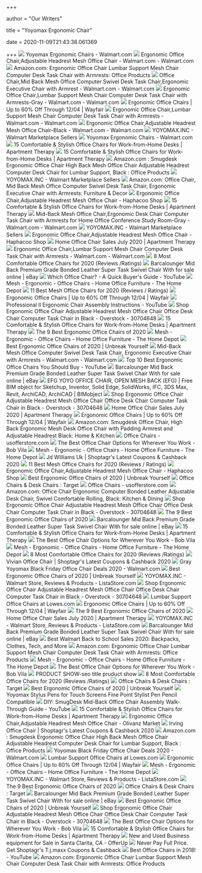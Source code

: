+++
        
author = "Our Writers"
        
title = "Yoyomax Ergonomic Chair"
        
date = 2020-11-09T21:43:38.061369
        
+++
[ ![](https://i5.walmartimages.com/asr/560be3a5-d420-4597-8e63-2645ba8965f3.fc59655b07820946254fd630971d13ca.jpeg?odnHeight=200&odnWidth=200&odnBg=ffffff)](https://i5.walmartimages.com/asr/560be3a5-d420-4597-8e63-2645ba8965f3.fc59655b07820946254fd630971d13ca.jpeg?odnHeight=200&odnWidth=200&odnBg=ffffff) Yoyomax Ergonomic Chairs - Walmart.com
[ ![](https://i5.walmartimages.com/asr/8bff0f03-15bd-463a-aaf0-44f0b46e1d7c.09b547af152f15f62f2772456dc091c4.jpeg)](https://i5.walmartimages.com/asr/8bff0f03-15bd-463a-aaf0-44f0b46e1d7c.09b547af152f15f62f2772456dc091c4.jpeg) Ergonomic Office Chair,Adjustable Headrest Mesh Office Chair - Walmart.com  - Walmart.com
[ ![](https://images-na.ssl-images-amazon.com/images/I/71yyc6YZ8xL._AC_SY450_.jpg)](https://images-na.ssl-images-amazon.com/images/I/71yyc6YZ8xL._AC_SY450_.jpg) Amazon.com: Ergonomic Office Chair Lumbar Support Mesh Chair Computer Desk  Task Chair with Armrests: Office Products
[ ![](https://i5.walmartimages.com/asr/56bc66ca-91af-4646-a36c-e5b5b9b9bbfd.7da0238f4777fe23554233f6ecf22daf.jpeg?odnWidth=612&odnHeight=612&odnBg=ffffff)](https://i5.walmartimages.com/asr/56bc66ca-91af-4646-a36c-e5b5b9b9bbfd.7da0238f4777fe23554233f6ecf22daf.jpeg?odnWidth=612&odnHeight=612&odnBg=ffffff) Office Chair,Mid Back Mesh Office Computer Swivel Desk Task Chair,Ergonomic  Executive Chair with Armrest - Walmart.com - Walmart.com
[ ![](https://i5.walmartimages.com/asr/09728bf3-aa37-4ba4-b9a6-1c71c1a0c4c2.d98d43d5a886d2b55c7ed852e670f588.jpeg)](https://i5.walmartimages.com/asr/09728bf3-aa37-4ba4-b9a6-1c71c1a0c4c2.d98d43d5a886d2b55c7ed852e670f588.jpeg) Ergonomic Office Chair,Lumbar Support Mesh Chair Computer Desk Task Chair  with Armrests-Gray - Walmart.com - Walmart.com
[ ![](https://secure.img1-fg.wfcdn.com/im/61938899/resize-h600-w600%5Ecompr-r85/1019/10199510/Ergonomic+Office+Chairs.jpg)](https://secure.img1-fg.wfcdn.com/im/61938899/resize-h600-w600%5Ecompr-r85/1019/10199510/Ergonomic+Office+Chairs.jpg) Ergonomic Office Chairs | Up to 60% Off Through 12/04 | Wayfair
[ ![](https://i5.walmartimages.com/asr/b5cef94d-f722-42dd-b148-75bd069a4125.0c76f5b314a24bae667eaae41afafaf4.jpeg)](https://i5.walmartimages.com/asr/b5cef94d-f722-42dd-b148-75bd069a4125.0c76f5b314a24bae667eaae41afafaf4.jpeg) Ergonomic Office Chair,Lumbar Support Mesh Chair Computer Desk Task Chair  with Armrests - Walmart.com - Walmart.com
[ ![](https://i5.walmartimages.com/asr/7d1b20d3-059b-496e-b971-2915f2900c58.25f8b92b08345adadbd09a3e9006daa8.jpeg)](https://i5.walmartimages.com/asr/7d1b20d3-059b-496e-b971-2915f2900c58.25f8b92b08345adadbd09a3e9006daa8.jpeg) Ergonomic Office Chair,Adjustable Headrest Mesh Office Chair-Black -  Walmart.com - Walmart.com
[ ![](https://i5.walmartimages.com/asr/41d29558-cddb-4f5d-8991-7ad27312a7b1.12d0c033b1ca93fe6e9c29e34b7a0312.jpeg?odnWidth=180&odnHeight=180&odnBg=ffffff)](https://i5.walmartimages.com/asr/41d29558-cddb-4f5d-8991-7ad27312a7b1.12d0c033b1ca93fe6e9c29e34b7a0312.jpeg?odnWidth=180&odnHeight=180&odnBg=ffffff) YOYOMAX.INC - Walmart Marketplace Sellers
[ ![](https://i5.walmartimages.com/asr/ce116f71-8a40-4253-ad66-5bbf4e3ba64c.5db971ab81d28e9766ede788f685be93.jpeg?odnHeight=200&odnWidth=200&odnBg=ffffff)](https://i5.walmartimages.com/asr/ce116f71-8a40-4253-ad66-5bbf4e3ba64c.5db971ab81d28e9766ede788f685be93.jpeg?odnHeight=200&odnWidth=200&odnBg=ffffff) Yoyomax Ergonomic Chairs - Walmart.com
[ ![](https://cdn.apartmenttherapy.info/image/upload/v1595264385/at/product%20listing/yoyomax-task-chair-white.jpg)](https://cdn.apartmenttherapy.info/image/upload/v1595264385/at/product%20listing/yoyomax-task-chair-white.jpg) 15 Comfortable & Stylish Office Chairs for Work-from-Home Desks | Apartment  Therapy
[ ![](https://cdn.apartmenttherapy.info/image/upload/f_auto,q_auto:eco,w_730/at%2Fproduct%20listing%2Felenora-conference-chair-allmodern)](https://cdn.apartmenttherapy.info/image/upload/f_auto,q_auto:eco,w_730/at%2Fproduct%20listing%2Felenora-conference-chair-allmodern) 15 Comfortable & Stylish Office Chairs for Work-from-Home Desks | Apartment  Therapy
[ ![](https://images-na.ssl-images-amazon.com/images/I/31TjFCpEejL._AC_.jpg)](https://images-na.ssl-images-amazon.com/images/I/31TjFCpEejL._AC_.jpg) Amazon.com : Smugdesk Ergonomic Office Chair High Back Mesh Office Chair  Adjustable Headrest Computer Desk Chair for Lumbar Support, Black : Office  Products
[ ![](https://i5.walmartimages.com/asr/80ff39bf-2db8-48a1-ac62-64e1c7e64263.fb616acd92d04ebfc43902995c7e0824.jpeg?odnWidth=180&odnHeight=180&odnBg=ffffff)](https://i5.walmartimages.com/asr/80ff39bf-2db8-48a1-ac62-64e1c7e64263.fb616acd92d04ebfc43902995c7e0824.jpeg?odnWidth=180&odnHeight=180&odnBg=ffffff) YOYOMAX.INC - Walmart Marketplace Sellers
[ ![](https://images-na.ssl-images-amazon.com/images/I/71eSVdLSZWL.__AC_SY300_QL70_ML2_.jpg)](https://images-na.ssl-images-amazon.com/images/I/71eSVdLSZWL.__AC_SY300_QL70_ML2_.jpg) Amazon.com: Office Chair, Mid Back Mesh Office Computer Swivel Desk Task  Chair, Ergonomic Executive Chair with Armrests: Furniture & Decor
[ ![](https://i5.walmartimages.com/asr/d3cdb1f2-88b2-4536-8e29-04c2e581e32b_1.e8df1e507051bd17cb5d5d28e7449dfd.jpeg?odnWidth=450&odnHeight=450&odnBg=ffffff)](https://i5.walmartimages.com/asr/d3cdb1f2-88b2-4536-8e29-04c2e581e32b_1.e8df1e507051bd17cb5d5d28e7449dfd.jpeg?odnWidth=450&odnHeight=450&odnBg=ffffff) Ergonomic Office Chair,Adjustable Headrest Mesh Office Chair - Haphacoo Shop
[ ![](https://cdn.apartmenttherapy.info/image/upload/f_auto,q_auto:eco,w_730/at%2Fproduct%20listing%2Fserta-ashland-task-chair-lilac-allmodern)](https://cdn.apartmenttherapy.info/image/upload/f_auto,q_auto:eco,w_730/at%2Fproduct%20listing%2Fserta-ashland-task-chair-lilac-allmodern) 15 Comfortable & Stylish Office Chairs for Work-from-Home Desks | Apartment  Therapy
[ ![](https://i5.walmartimages.com/asr/1acb767b-6b37-4e2b-ab92-38c4115ee691_1.53a43453d6f5a65be6126a5c24e62dad.jpeg?odnWidth=612&odnHeight=612&odnBg=ffffff)](https://i5.walmartimages.com/asr/1acb767b-6b37-4e2b-ab92-38c4115ee691_1.53a43453d6f5a65be6126a5c24e62dad.jpeg?odnWidth=612&odnHeight=612&odnBg=ffffff) Mid-Back Mesh Office Chair,Ergonomic Desk Chair Computer Task Chair with  Armrests for Home Office Conference Study Room-Gray - Walmart.com -  Walmart.com
[ ![](https://i5.walmartimages.com/asr/68a3c7a4-601f-4e58-9489-99fbf3738cef.1d7b340d9ae2b08bd722455d7ebfb26b.jpeg?odnWidth=180&odnHeight=180&odnBg=ffffff)](https://i5.walmartimages.com/asr/68a3c7a4-601f-4e58-9489-99fbf3738cef.1d7b340d9ae2b08bd722455d7ebfb26b.jpeg?odnWidth=180&odnHeight=180&odnBg=ffffff) YOYOMAX.INC - Walmart Marketplace Sellers
[ ![](https://haphacoo.com/wp-content/uploads/2020/08/0118da48-d7c5-4bed-ae7e-afe260c8b5f4_1.96ea0318cd6f1c9cb7cd07a2cbc62080.jpeg)](https://haphacoo.com/wp-content/uploads/2020/08/0118da48-d7c5-4bed-ae7e-afe260c8b5f4_1.96ea0318cd6f1c9cb7cd07a2cbc62080.jpeg) Ergonomic Office Chair,Adjustable Headrest Mesh Office Chair - Haphacoo Shop
[ ![](https://cdn.apartmenttherapy.info/image/upload/v1595264964/at/product%20listing/dwr-setu-chair.jpg)](https://cdn.apartmenttherapy.info/image/upload/v1595264964/at/product%20listing/dwr-setu-chair.jpg) Home Office Chair Sales July 2020 | Apartment Therapy
[ ![](https://i5.walmartimages.com/asr/ecb8f860-b4a3-4c41-9b36-0bf763b5cf99.b9308717d3722d02a789832885d8fe60.jpeg)](https://i5.walmartimages.com/asr/ecb8f860-b4a3-4c41-9b36-0bf763b5cf99.b9308717d3722d02a789832885d8fe60.jpeg) Ergonomic Office Chair,Lumbar Support Mesh Chair Computer Desk Task Chair  with Armrests - Walmart.com - Walmart.com
[ ![](https://www.btod.com/blog/wp-content/uploads/2019/04/most-comfortable-office-chairs-2020-blog-header.jpg)](https://www.btod.com/blog/wp-content/uploads/2019/04/most-comfortable-office-chairs-2020-blog-header.jpg) 8 Most Comfortable Office Chairs for 2020 (Reviews /Ratings)
[ ![](https://i.ebayimg.com/images/g/NYYAAOSwlBVfc6E0/s-l1600.jpg)](https://i.ebayimg.com/images/g/NYYAAOSwlBVfc6E0/s-l1600.jpg) Barcalounger Mid Back Premium Grade Bonded Leather Super Task Swivel Chair  With for sale online | eBay
[ ![](https://i.ytimg.com/vi/cdFNKkQ03V8/maxresdefault.jpg)](https://i.ytimg.com/vi/cdFNKkQ03V8/maxresdefault.jpg) Which Office Chair? - A Quick Buyer's Guide - YouTube
[ ![](https://images.homedepot-static.com/productImages/6f571543-e347-4b31-bd8e-9b0117dee2d2/svn/black-boyel-living-ergonomic-chairs-hf-wf-of001-bl-e4_400.jpg)](https://images.homedepot-static.com/productImages/6f571543-e347-4b31-bd8e-9b0117dee2d2/svn/black-boyel-living-ergonomic-chairs-hf-wf-of001-bl-e4_400.jpg) Mesh - Ergonomic - Office Chairs - Home Office Furniture - The Home Depot
[ ![](https://www.btod.com/blog/wp-content/uploads/2019/03/best-mesh-office-chairs-2020-blog-header.jpg)](https://www.btod.com/blog/wp-content/uploads/2019/03/best-mesh-office-chairs-2020-blog-header.jpg) 11 Best Mesh Office Chairs for 2020 (Reviews / Ratings)
[ ![](https://secure.img1-fg.wfcdn.com/im/32705806/resize-h310-w310%5Ecompr-r85/1287/128796534/billups-ergonomic-mesh-task-chair.jpg)](https://secure.img1-fg.wfcdn.com/im/32705806/resize-h310-w310%5Ecompr-r85/1287/128796534/billups-ergonomic-mesh-task-chair.jpg) Ergonomic Office Chairs | Up to 60% Off Through 12/04 | Wayfair
[ ![](https://i.ytimg.com/vi/rH5SPznE3ag/maxresdefault.jpg)](https://i.ytimg.com/vi/rH5SPznE3ag/maxresdefault.jpg) Professional ll Ergonomic Chair Assembly Instructions - YouTube
[ ![](https://ak1.ostkcdn.com/images/products/30704648/Ergonomic-Office-Chair-Adjustable-Headrest-Mesh-Office-Chair-Office-Desk-Chair-Computer-Task-Chair-in-Black-N-A-b6254a40-9470-4d91-b978-d9da0e55c91b.jpg)](https://ak1.ostkcdn.com/images/products/30704648/Ergonomic-Office-Chair-Adjustable-Headrest-Mesh-Office-Chair-Office-Desk-Chair-Computer-Task-Chair-in-Black-N-A-b6254a40-9470-4d91-b978-d9da0e55c91b.jpg) Shop Ergonomic Office Chair Adjustable Headrest Mesh Office Chair Office  Desk Chair Computer Task Chair in Black - Overstock - 30704648
[ ![](https://cdn.apartmenttherapy.info/image/upload/f_auto,q_auto:eco,w_730/at%2Fstyle%2F2019-11%2FDesk%20Chairs%2FRivet)](https://cdn.apartmenttherapy.info/image/upload/f_auto,q_auto:eco,w_730/at%2Fstyle%2F2019-11%2FDesk%20Chairs%2FRivet) 15 Comfortable & Stylish Office Chairs for Work-from-Home Desks | Apartment  Therapy
[ ![](https://www.thespruce.com/thmb/-TZyNjYe9X5gmb6qiT_EEjPYhE8=/683x683/smart/filters:no_upscale()/ScreenShot2019-06-11at11.37.40AM-e3c3909c6da94f0d90e0ec7ed8c58ed1.png)](https://www.thespruce.com/thmb/-TZyNjYe9X5gmb6qiT_EEjPYhE8=/683x683/smart/filters:no_upscale()/ScreenShot2019-06-11at11.37.40AM-e3c3909c6da94f0d90e0ec7ed8c58ed1.png) The 9 Best Ergonomic Office Chairs of 2020
[ ![](https://images.homedepot-static.com/productImages/57fbee00-a0ba-49bb-b922-174688c6eef1/svn/black-boyel-living-ergonomic-chairs-hf-wf-of001-bl-64_400.jpg)](https://images.homedepot-static.com/productImages/57fbee00-a0ba-49bb-b922-174688c6eef1/svn/black-boyel-living-ergonomic-chairs-hf-wf-of001-bl-64_400.jpg) Mesh - Ergonomic - Office Chairs - Home Office Furniture - The Home Depot
[ ![](https://m.media-amazon.com/images/I/518YLQETYdL.jpg)](https://m.media-amazon.com/images/I/518YLQETYdL.jpg) Best Ergonomic Office Chairs of 2020 | Unbreak Yourself
[ ![](https://i5.walmartimages.com/asr/2565d203-ca53-41da-9949-6f1a9df18ce7.5e8df7a043335c7648b67e6cc1096632.jpeg)](https://i5.walmartimages.com/asr/2565d203-ca53-41da-9949-6f1a9df18ce7.5e8df7a043335c7648b67e6cc1096632.jpeg) Mid-Back Mesh Office Computer Swivel Desk Task Chair, Ergonomic Executive  Chair with Armrests - Walmart.com - Walmart.com
[ ![](https://i.ytimg.com/vi/LRMR_0v7P3I/maxresdefault.jpg)](https://i.ytimg.com/vi/LRMR_0v7P3I/maxresdefault.jpg) Top 10 Best Ergonomic Office Chairs You Should Buy - YouTube
[ ![](https://i.ebayimg.com/images/g/~D4AAOSwrgVfc6FD/s-l1600.jpg)](https://i.ebayimg.com/images/g/~D4AAOSwrgVfc6FD/s-l1600.jpg) Barcalounger Mid Back Premium Grade Bonded Leather Super Task Swivel Chair  With for sale online | eBay
[ ![](https://www.bimobject.com/en/content/showproductimage/bec00925-cc29-4e5b-ac92-e1496f8ce86e/295087/default?ver=20191206124800)](https://www.bimobject.com/en/content/showproductimage/bec00925-cc29-4e5b-ac92-e1496f8ce86e/295087/default?ver=20191206124800) EFG YOYO OFFICE CHAIR, OPEN MESH BACK (EFG) | Free BIM object for Sketchup,  Inventor, Solid Edge, SolidWorks, IFC, 3DS Max, Revit, ArchiCAD, ArchiCAD |  BIMobject
[ ![](https://ak1.ostkcdn.com/images/products/30704648/Ergonomic-Office-Chair-Adjustable-Headrest-Mesh-Office-Chair-Office-Desk-Chair-Computer-Task-Chair-in-Black-N-A-1379f4f6-76b4-44d1-9580-e7e157919b27.jpg)](https://ak1.ostkcdn.com/images/products/30704648/Ergonomic-Office-Chair-Adjustable-Headrest-Mesh-Office-Chair-Office-Desk-Chair-Computer-Task-Chair-in-Black-N-A-1379f4f6-76b4-44d1-9580-e7e157919b27.jpg) Shop Ergonomic Office Chair Adjustable Headrest Mesh Office Chair Office  Desk Chair Computer Task Chair in Black - Overstock - 30704648
[ ![](https://cdn.apartmenttherapy.info/image/upload/f_auto,q_auto:eco,w_730/at%2Fproduct%20listing%2Fbranch-task-chair-black)](https://cdn.apartmenttherapy.info/image/upload/f_auto,q_auto:eco,w_730/at%2Fproduct%20listing%2Fbranch-task-chair-black) Home Office Chair Sales July 2020 | Apartment Therapy
[ ![](https://secure.img1-fg.wfcdn.com/im/36124313/compr-r85/1236/123651416/default.jpg)](https://secure.img1-fg.wfcdn.com/im/36124313/compr-r85/1236/123651416/default.jpg) Ergonomic Office Chairs | Up to 60% Off Through 12/04 | Wayfair
[ ![](https://images-na.ssl-images-amazon.com/images/I/71YSZLrMJcL._AC_SL1500_.jpg)](https://images-na.ssl-images-amazon.com/images/I/71YSZLrMJcL._AC_SL1500_.jpg) Amazon.com: Smugdesk Office Chair, High Back Ergonomic Mesh Desk Office  Chair with Padding Armrest and Adjustable Headrest Black: Home & Kitchen
[ ![](https://usofferstore.com/i5/asr/f0d8ca34-3a1e-4598-b066-91aaff6ad16d.b84f9483896efc1910ba7615d34d7417.jpeg?odnHeight=200&odnWidth=200&odnBg=ffffff)](https://usofferstore.com/i5/asr/f0d8ca34-3a1e-4598-b066-91aaff6ad16d.b84f9483896efc1910ba7615d34d7417.jpeg?odnHeight=200&odnWidth=200&odnBg=ffffff) Office Chairs - usofferstore.com
[ ![](https://s3-production.bobvila.com/articles/wp-content/uploads/2020/04/The-Best-Office-Chair-Option-Duramont-Ergonomic-Adjustable-Office-Chair-300x300.jpg)](https://s3-production.bobvila.com/articles/wp-content/uploads/2020/04/The-Best-Office-Chair-Option-Duramont-Ergonomic-Adjustable-Office-Chair-300x300.jpg) The Best Office Chair Options for Wherever You Work - Bob Vila
[ ![](https://images.homedepot-static.com/productImages/db368a23-2406-4899-a4e9-1543f917ed40/svn/black-ofm-ergonomic-chairs-525-blk-64_400.jpg)](https://images.homedepot-static.com/productImages/db368a23-2406-4899-a4e9-1543f917ed40/svn/black-ofm-ergonomic-chairs-525-blk-64_400.jpg) Mesh - Ergonomic - Office Chairs - Home Office Furniture - The Home Depot
[ ![](https://images2.drct2u.com/main_product/products/yl/yl141/r01yl141500c.jpg)](https://images2.drct2u.com/main_product/products/yl/yl141/r01yl141500c.jpg) Jd Williams Uk | Shoptagr&#39;s Latest Coupons & Cashback 2020
[ ![](https://www.btod.com/blog/wp-content/uploads/2019/03/best-mesh-office-1-best-all-mesh.jpg)](https://www.btod.com/blog/wp-content/uploads/2019/03/best-mesh-office-1-best-all-mesh.jpg) 11 Best Mesh Office Chairs for 2020 (Reviews / Ratings)
[ ![](https://haphacoo.com/wp-content/uploads/2020/08/8c475533-b824-4f9f-ba2e-81ba378c0181_1.df89aa4c8e4706330d06c48052084742-300x300.jpeg)](https://haphacoo.com/wp-content/uploads/2020/08/8c475533-b824-4f9f-ba2e-81ba378c0181_1.df89aa4c8e4706330d06c48052084742-300x300.jpeg) Ergonomic Office Chair,Adjustable Headrest Mesh Office Chair - Haphacoo Shop
[ ![](https://images-na.ssl-images-amazon.com/images/I/41WV0UF1hkL.jpg)](https://images-na.ssl-images-amazon.com/images/I/41WV0UF1hkL.jpg) Best Ergonomic Office Chairs of 2020 | Unbreak Yourself
[ ![](https://target.scene7.com/is/image/Target/OfficeChairs-200326-1585252166913)](https://target.scene7.com/is/image/Target/OfficeChairs-200326-1585252166913) Office Chairs & Desk Chairs : Target
[ ![](https://usofferstore.com/i5/asr/44ee3180-fe23-425f-ae4f-5c6607016843.2f1387c7085bae7ed2496ff7079f3119.jpeg?odnHeight=200&odnWidth=200&odnBg=ffffff)](https://usofferstore.com/i5/asr/44ee3180-fe23-425f-ae4f-5c6607016843.2f1387c7085bae7ed2496ff7079f3119.jpeg?odnHeight=200&odnWidth=200&odnBg=ffffff) Office Chairs - usofferstore.com
[ ![](https://m.media-amazon.com/images/I/71GrfNZClBL._AC_UL400_.jpg)](https://m.media-amazon.com/images/I/71GrfNZClBL._AC_UL400_.jpg) Amazon.com: Office Chair Ergonomic Computer Bonded Leather Adjustable Desk  Chair, Swivel Comfortable Rolling, Black: Kitchen & Dining
[ ![](https://ak1.ostkcdn.com/images/products/30704648/Ergonomic-Office-Chair-Adjustable-Headrest-Mesh-Office-Chair-Office-Desk-Chair-Computer-Task-Chair-in-Black-N-A-938b13ad-c620-4d8a-9c1b-4aa015c43429.jpg)](https://ak1.ostkcdn.com/images/products/30704648/Ergonomic-Office-Chair-Adjustable-Headrest-Mesh-Office-Chair-Office-Desk-Chair-Computer-Task-Chair-in-Black-N-A-938b13ad-c620-4d8a-9c1b-4aa015c43429.jpg) Shop Ergonomic Office Chair Adjustable Headrest Mesh Office Chair Office  Desk Chair Computer Task Chair in Black - Overstock - 30704648
[ ![](https://www.thespruce.com/thmb/v4x6rTFJFesVhymDHDSrJ6zvFdc=/900x0/filters:no_upscale():max_bytes(150000):strip_icc()/ScreenShot2019-06-06at2.52.02PM-8888b4cb898546fc81149eedab641de6.png)](https://www.thespruce.com/thmb/v4x6rTFJFesVhymDHDSrJ6zvFdc=/900x0/filters:no_upscale():max_bytes(150000):strip_icc()/ScreenShot2019-06-06at2.52.02PM-8888b4cb898546fc81149eedab641de6.png) The 9 Best Ergonomic Office Chairs of 2020
[ ![](https://i.ebayimg.com/images/g/cyAAAOSwksRfc6E-/s-l1600.jpg)](https://i.ebayimg.com/images/g/cyAAAOSwksRfc6E-/s-l1600.jpg) Barcalounger Mid Back Premium Grade Bonded Leather Super Task Swivel Chair  With for sale online | eBay
[ ![](https://cdn.apartmenttherapy.info/image/upload/f_auto,q_auto:eco,w_730/at%2Fstyle%2F2019-11%2FWorld_Market_Leander)](https://cdn.apartmenttherapy.info/image/upload/f_auto,q_auto:eco,w_730/at%2Fstyle%2F2019-11%2FWorld_Market_Leander) 15 Comfortable & Stylish Office Chairs for Work-from-Home Desks | Apartment  Therapy
[ ![](https://s3-production.bobvila.com/articles/wp-content/uploads/2020/04/iStock-1131465762-650x433.jpg)](https://s3-production.bobvila.com/articles/wp-content/uploads/2020/04/iStock-1131465762-650x433.jpg) The Best Office Chair Options for Wherever You Work - Bob Vila
[ ![](https://images.homedepot-static.com/productImages/9ccd20f6-2447-4367-9343-cfa2c77ceb69/svn/gray-boyel-living-ergonomic-chairs-wf-hfof-006g-e4_400.jpg)](https://images.homedepot-static.com/productImages/9ccd20f6-2447-4367-9343-cfa2c77ceb69/svn/gray-boyel-living-ergonomic-chairs-wf-hfof-006g-e4_400.jpg) Mesh - Ergonomic - Office Chairs - Home Office Furniture - The Home Depot
[ ![](https://www.btod.com/blog/wp-content/uploads/2019/04/most-comfortable-office-chairs-1-most-comfortable.jpg)](https://www.btod.com/blog/wp-content/uploads/2019/04/most-comfortable-office-chairs-1-most-comfortable.jpg) 8 Most Comfortable Office Chairs for 2020 (Reviews /Ratings)
[ ![](https://img.tjmaxx.com/tjx?set=DisplayName[d3],prd[1000445208_NS1003462],ag[no]&call=url[file:tjxrPRD2.chain])](https://img.tjmaxx.com/tjx?set=DisplayName[d3],prd[1000445208_NS1003462],ag[no]&call=url[file:tjxrPRD2.chain]) Vivian Office Chair | Shoptagr&#39;s Latest Coupons & Cashback 2020
[ ![](https://i5.walmartimages.com/asr/bcd00ab1-4a9a-4910-a406-daa04111b9a4.633e6001e1da3369275795acf942b37f.jpeg?odnHeight=200&odnWidth=200&odnBg=ffffff)](https://i5.walmartimages.com/asr/bcd00ab1-4a9a-4910-a406-daa04111b9a4.633e6001e1da3369275795acf942b37f.jpeg?odnHeight=200&odnWidth=200&odnBg=ffffff) Gray Yoyomax Black Friday Office Chair Deals 2020 - Walmart.com
[ ![](https://m.media-amazon.com/images/I/41hEzNLP7XL.jpg)](https://m.media-amazon.com/images/I/41hEzNLP7XL.jpg) Best Ergonomic Office Chairs of 2020 | Unbreak Yourself
[ ![](https://i5.walmartimages.com/asr/9530304a-6b66-41b0-99e7-f764a021b2e9_1.a18a6ae359e44903b32d0184a5e28aa3.jpeg?odnHeight=200&odnWidth=200&odnBg=ffffff)](https://i5.walmartimages.com/asr/9530304a-6b66-41b0-99e7-f764a021b2e9_1.a18a6ae359e44903b32d0184a5e28aa3.jpeg?odnHeight=200&odnWidth=200&odnBg=ffffff) YOYOMAX.INC - Walmart Store, Reviews & Products - ListaStore.com
[ ![](https://ak1.ostkcdn.com/images/products/30704648/Ergonomic-Office-Chair-Adjustable-Headrest-Mesh-Office-Chair-Office-Desk-Chair-Computer-Task-Chair-in-Black-N-A-df4138d0-3672-438e-86ac-742afd25dbef.jpg)](https://ak1.ostkcdn.com/images/products/30704648/Ergonomic-Office-Chair-Adjustable-Headrest-Mesh-Office-Chair-Office-Desk-Chair-Computer-Task-Chair-in-Black-N-A-df4138d0-3672-438e-86ac-742afd25dbef.jpg) Shop Ergonomic Office Chair Adjustable Headrest Mesh Office Chair Office  Desk Chair Computer Task Chair in Black - Overstock - 30704648
[ ![](https://mobileimages.lowes.com/product/converted/100327/1003270508.jpg?size=xl)](https://mobileimages.lowes.com/product/converted/100327/1003270508.jpg?size=xl) Lumbar Support Office Chairs at Lowes.com
[ ![](https://secure.img1-fg.wfcdn.com/im/03179731/compr-r85/8967/89671217/default.jpg)](https://secure.img1-fg.wfcdn.com/im/03179731/compr-r85/8967/89671217/default.jpg) Ergonomic Office Chairs | Up to 60% Off Through 12/04 | Wayfair
[ ![](https://www.thespruce.com/thmb/LIUgbw9aTyBDb5o3XHf333bWJdc=/900x0/filters:no_upscale():max_bytes(150000):strip_icc()/ScreenShot2019-06-06at3.35.04PM-2e132ab149464f4a97d2fb4f82e9320f.png)](https://www.thespruce.com/thmb/LIUgbw9aTyBDb5o3XHf333bWJdc=/900x0/filters:no_upscale():max_bytes(150000):strip_icc()/ScreenShot2019-06-06at3.35.04PM-2e132ab149464f4a97d2fb4f82e9320f.png) The 9 Best Ergonomic Office Chairs of 2020
[ ![](https://cdn.apartmenttherapy.info/image/upload/v1595265141/at/product%20listing/office-chair-joss-main.jpg)](https://cdn.apartmenttherapy.info/image/upload/v1595265141/at/product%20listing/office-chair-joss-main.jpg) Home Office Chair Sales July 2020 | Apartment Therapy
[ ![](https://i5.walmartimages.com/asr/b853e497-119c-4705-a8f8-844d170c0cfb_1.8591f4c531a0fe71c0a1c3965f581619.jpeg?odnHeight=200&odnWidth=200&odnBg=ffffff)](https://i5.walmartimages.com/asr/b853e497-119c-4705-a8f8-844d170c0cfb_1.8591f4c531a0fe71c0a1c3965f581619.jpeg?odnHeight=200&odnWidth=200&odnBg=ffffff) YOYOMAX.INC - Walmart Store, Reviews & Products - ListaStore.com
[ ![](https://i.ebayimg.com/images/g/m~QAAOSw5eBfc6E1/s-l1600.jpg)](https://i.ebayimg.com/images/g/m~QAAOSw5eBfc6E1/s-l1600.jpg) Barcalounger Mid Back Premium Grade Bonded Leather Super Task Swivel Chair  With for sale online | eBay
[ ![](https://hips.hearstapps.com/vader-prod.s3.amazonaws.com/1596126692-e31388ac-70b7-46f4-99f1-fe62c20b96da_1.0550c7737028180688a6e0b897329e55.jpg)](https://hips.hearstapps.com/vader-prod.s3.amazonaws.com/1596126692-e31388ac-70b7-46f4-99f1-fe62c20b96da_1.0550c7737028180688a6e0b897329e55.jpg) Best Walmart Back to School Sales 2020: Backpacks, Clothes, Tech, and More
[ ![](https://m.media-amazon.com/images/I/71xy41iQyzL._AC_UL400_.jpg)](https://m.media-amazon.com/images/I/71xy41iQyzL._AC_UL400_.jpg) Amazon.com: Ergonomic Office Chair Lumbar Support Mesh Chair Computer Desk  Task Chair with Armrests: Office Products
[ ![](https://images.homedepot-static.com/productImages/84fea2b7-eb04-4696-8bdd-7d1299cdb67d/svn/black-mesh-furniturer-ergonomic-chairs-kite-v1-black-lmkz-64_400.jpg)](https://images.homedepot-static.com/productImages/84fea2b7-eb04-4696-8bdd-7d1299cdb67d/svn/black-mesh-furniturer-ergonomic-chairs-kite-v1-black-lmkz-64_400.jpg) Mesh - Ergonomic - Office Chairs - Home Office Furniture - The Home Depot
[ ![](https://s3-production.bobvila.com/articles/wp-content/uploads/2020/04/The-Best-Office-Chair-Option-OFM-Essentials-Collection-Mesh-Back-Office-Chair-300x300.jpg)](https://s3-production.bobvila.com/articles/wp-content/uploads/2020/04/The-Best-Office-Chair-Option-OFM-Essentials-Collection-Mesh-Back-Office-Chair-300x300.jpg) The Best Office Chair Options for Wherever You Work - Bob Vila
[ ![](http://bigmouthinds.com/Uploads/5ec6421905dbd.jpg)](http://bigmouthinds.com/Uploads/5ec6421905dbd.jpg) PRODUCT SHOW-seo title pruduct show
[ ![](https://i.ytimg.com/vi/BXipp4ntv1c/maxresdefault.jpg)](https://i.ytimg.com/vi/BXipp4ntv1c/maxresdefault.jpg) 8 Most Comfortable Office Chairs for 2020 (Reviews /Ratings)
[ ![](https://target.scene7.com/is/image/Target//GUEST_54c4d51e-fc13-4a7a-9b11-7c0dd025519b?wid=315&hei=315&qlt=60&fmt=pjpeg)](https://target.scene7.com/is/image/Target//GUEST_54c4d51e-fc13-4a7a-9b11-7c0dd025519b?wid=315&hei=315&qlt=60&fmt=pjpeg) Office Chairs & Desk Chairs : Target
[ ![](https://images-na.ssl-images-amazon.com/images/I/41bqGd6N-HL.jpg)](https://images-na.ssl-images-amazon.com/images/I/41bqGd6N-HL.jpg) Best Ergonomic Office Chairs of 2020 | Unbreak Yourself
[ ![](http://ecx.images-amazon.com/images/I/41wICJNryeL._SX600_.jpg)](http://ecx.images-amazon.com/images/I/41wICJNryeL._SX600_.jpg) Yoyomax Stylus Pens for Touch Screens Fine Point Stylist Pen Pencil  Compatible
[ ![](https://i.ytimg.com/vi/OveZVJWMumI/maxresdefault.jpg)](https://i.ytimg.com/vi/OveZVJWMumI/maxresdefault.jpg)  DIY: SmugDesk Mid-Back Office Chair Assembly Walk-Through Guide  -  YouTube
[ ![](https://cdn.apartmenttherapy.info/image/upload/f_auto,q_auto:eco,w_730/at%2Fstyle%2F2019-11%2FDesk%20Chairs%2FCamden)](https://cdn.apartmenttherapy.info/image/upload/f_auto,q_auto:eco,w_730/at%2Fstyle%2F2019-11%2FDesk%20Chairs%2FCamden) 15 Comfortable & Stylish Office Chairs for Work-from-Home Desks | Apartment  Therapy
[ ![](https://olivanz.net/wp-content/uploads/2020/09/4ea8b348-108e-41fb-ad44-10173a38f0a3_1.63a404bfb3b698d0fe605ddb99dbf458-300x300.jpeg)](https://olivanz.net/wp-content/uploads/2020/09/4ea8b348-108e-41fb-ad44-10173a38f0a3_1.63a404bfb3b698d0fe605ddb99dbf458-300x300.jpeg) Ergonomic Office Chair,Adjustable Headrest Mesh Office Chair - Olivanz  Market
[ ![](https://freedomcdn.azureedge.net/cdn/Products/23813557/Irving-Office-Chair-BlackTan_1of5_460x460.jpg)](https://freedomcdn.azureedge.net/cdn/Products/23813557/Irving-Office-Chair-BlackTan_1of5_460x460.jpg) Irving Office Chair | Shoptagr&#39;s Latest Coupons & Cashback 2020
[ ![](https://m.media-amazon.com/images/I/31TjFCpEejL._AC_SS350_.jpg)](https://m.media-amazon.com/images/I/31TjFCpEejL._AC_SS350_.jpg) Amazon.com : Smugdesk Ergonomic Office Chair High Back Mesh Office Chair  Adjustable Headrest Computer Desk Chair for Lumbar Support, Black : Office  Products
[ ![](https://i5.walmartimages.com/asr/fac0a37c-0e56-4aac-9ee3-6205b757cf64.66ec7f32ef9eb84a76c65ba9161ad1a2.jpeg?odnHeight=200&odnWidth=200&odnBg=ffffff)](https://i5.walmartimages.com/asr/fac0a37c-0e56-4aac-9ee3-6205b757cf64.66ec7f32ef9eb84a76c65ba9161ad1a2.jpeg?odnHeight=200&odnWidth=200&odnBg=ffffff) Yoyomax Black Friday Office Chair Deals 2020 - Walmart.com
[ ![](https://mobileimages.lowes.com/product/converted/100301/1003010592.jpg?size=xl)](https://mobileimages.lowes.com/product/converted/100301/1003010592.jpg?size=xl) Lumbar Support Office Chairs at Lowes.com
[ ![](https://secure.img1-fg.wfcdn.com/im/31010093/compr-r85/5819/58198396/default.jpg)](https://secure.img1-fg.wfcdn.com/im/31010093/compr-r85/5819/58198396/default.jpg) Ergonomic Office Chairs | Up to 60% Off Through 12/04 | Wayfair
[ ![](https://images.homedepot-static.com/productImages/0c8f0b29-3810-4851-8e71-7c514a0a2a46/svn/white-boyel-living-ergonomic-chairs-hf-wf-of002-wt-64_400.jpg)](https://images.homedepot-static.com/productImages/0c8f0b29-3810-4851-8e71-7c514a0a2a46/svn/white-boyel-living-ergonomic-chairs-hf-wf-of002-wt-64_400.jpg) Mesh - Ergonomic - Office Chairs - Home Office Furniture - The Home Depot
[ ![](https://i5.walmartimages.com/asr/6d98505f-5f15-4c0b-9382-634012eb807d_1.9c7d7ce4839cd564f929fdea498f4bc4.jpeg?odnHeight=200&odnWidth=200&odnBg=ffffff)](https://i5.walmartimages.com/asr/6d98505f-5f15-4c0b-9382-634012eb807d_1.9c7d7ce4839cd564f929fdea498f4bc4.jpeg?odnHeight=200&odnWidth=200&odnBg=ffffff) YOYOMAX.INC - Walmart Store, Reviews & Products - ListaStore.com
[ ![](https://www.thespruce.com/thmb/uyKdkazfR5qOzYWdM6ntt-79eYM=/400x300/filters:no_upscale():max_bytes(150000):strip_icc()/OfficeStar_OfficeChair_2SP4150337_HeroSquare-00d05814725f42d9bf17a200abb91e1f.jpg)](https://www.thespruce.com/thmb/uyKdkazfR5qOzYWdM6ntt-79eYM=/400x300/filters:no_upscale():max_bytes(150000):strip_icc()/OfficeStar_OfficeChair_2SP4150337_HeroSquare-00d05814725f42d9bf17a200abb91e1f.jpg) The 9 Best Ergonomic Office Chairs of 2020
[ ![](https://target.scene7.com/is/image/Target//GUEST_908e5f27-4920-4eae-8d4f-44830dc1facf?wid=315&hei=315&qlt=60&fmt=pjpeg)](https://target.scene7.com/is/image/Target//GUEST_908e5f27-4920-4eae-8d4f-44830dc1facf?wid=315&hei=315&qlt=60&fmt=pjpeg) Office Chairs & Desk Chairs : Target
[ ![](https://i.ebayimg.com/images/g/YFMAAOSwmRVfc6FI/s-l1600.jpg)](https://i.ebayimg.com/images/g/YFMAAOSwmRVfc6FI/s-l1600.jpg) Barcalounger Mid Back Premium Grade Bonded Leather Super Task Swivel Chair  With for sale online | eBay
[ ![](https://images-na.ssl-images-amazon.com/images/I/41j7qiElDdL.jpg)](https://images-na.ssl-images-amazon.com/images/I/41j7qiElDdL.jpg) Best Ergonomic Office Chairs of 2020 | Unbreak Yourself
[ ![](https://ak1.ostkcdn.com/images/products/30704648/Ergonomic-Office-Chair-Adjustable-Headrest-Mesh-Office-Chair-Office-Desk-Chair-Computer-Task-Chair-in-Black-N-A-de48dce1-3bf3-4b72-8f7d-b989c5fb35eb_600.jpg?impolicy=medium)](https://ak1.ostkcdn.com/images/products/30704648/Ergonomic-Office-Chair-Adjustable-Headrest-Mesh-Office-Chair-Office-Desk-Chair-Computer-Task-Chair-in-Black-N-A-de48dce1-3bf3-4b72-8f7d-b989c5fb35eb_600.jpg?impolicy=medium) Shop Ergonomic Office Chair Adjustable Headrest Mesh Office Chair Office  Desk Chair Computer Task Chair in Black - Overstock - 30704648
[ ![](https://s3-production.bobvila.com/articles/wp-content/uploads/2020/04/iStock-1043634192-650x487.jpg)](https://s3-production.bobvila.com/articles/wp-content/uploads/2020/04/iStock-1043634192-650x487.jpg) The Best Office Chair Options for Wherever You Work - Bob Vila
[ ![](https://cdn.apartmenttherapy.info/image/upload/f_auto,q_auto:eco,w_730/at%2Fproduct%20listing%2Feckard-task-chair-wayfair)](https://cdn.apartmenttherapy.info/image/upload/f_auto,q_auto:eco,w_730/at%2Fproduct%20listing%2Feckard-task-chair-wayfair) 15 Comfortable & Stylish Office Chairs for Work-from-Home Desks | Apartment  Therapy
[ ![](https://photos.offerup.com/GLKno7o7pukKRNmW72Z9CxkGG4Y=/300x633/d738/d7384dd408a7406abd70fd301b698419.jpg)](https://photos.offerup.com/GLKno7o7pukKRNmW72Z9CxkGG4Y=/300x633/d738/d7384dd408a7406abd70fd301b698419.jpg) New and Used Business equipment for Sale in Santa Clarita, CA - OfferUp
[ ![](https://img.tjmaxx.com/tjx?set=DisplayName[e8],prd[1000445206_NS1003534],ag[no]&call=url[file:tjxrPRD2.chain])](https://img.tjmaxx.com/tjx?set=DisplayName[e8],prd[1000445206_NS1003534],ag[no]&call=url[file:tjxrPRD2.chain]) Never Pay Full Price. Get Shoptagr&#39;s T.j.maxx Coupons & Cashback
[ ![](https://i.ytimg.com/vi/IO2M3cBj8-s/maxresdefault.jpg)](https://i.ytimg.com/vi/IO2M3cBj8-s/maxresdefault.jpg) Best Office Chairs in 2018! - YouTube
[ ![](https://m.media-amazon.com/images/I/71A0ZSc8eDL._AC_UL400_.jpg)](https://m.media-amazon.com/images/I/71A0ZSc8eDL._AC_UL400_.jpg) Amazon.com: Ergonomic Office Chair Lumbar Support Mesh Chair Computer Desk  Task Chair with Armrests: Office Products
